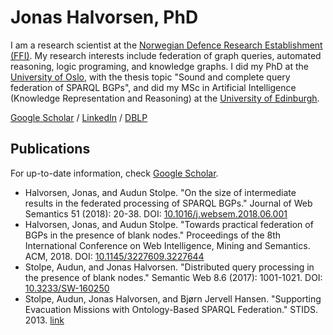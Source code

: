# Jonas Halvorsen, PhD
I am a research scientist at the [Norwegian Defence Research Establishment (FFI)](http://www.ffi.no). My research interests include federation of graph queries, automated reasoning, logic programing, and knowledge graphs. I did my PhD at the [University of Oslo](http://www.ifi.uio.no), with the thesis topic "Sound and complete query federation of SPARQL BGPs", and did my MSc in Artificial Intelligence (Knowledge Representation and Reasoning) at the [University of Edinburgh](https://www.ed.ac.uk/informatics/).

[Google Scholar](https://scholar.google.no/citations?user=mZZHmEMAAAAJ) / [LinkedIn](https://www.linkedin.com/in/jhalv/) / [DBLP](https://dblp.uni-trier.de/pers/hd/h/Halvorsen:Jonas)

## Publications
For up-to-date information, check [Google Scholar](https://scholar.google.no/citations?user=mZZHmEMAAAAJ).
- Halvorsen, Jonas, and Audun Stolpe. "On the size of intermediate results in the federated processing of SPARQL BGPs." Journal of Web Semantics 51 (2018): 20-38. DOI: [10.1016/j.websem.2018.06.001](https://doi.org/10.1016/j.websem.2018.06.001)
- Halvorsen, Jonas, and Audun Stolpe. "Towards practical federation of BGPs in the presence of blank nodes." Proceedings of the 8th International Conference on Web Intelligence, Mining and Semantics. ACM, 2018. DOI: [10.1145/3227609.3227644](https://doi.org/10.1145/3227609.3227644)
- Stolpe, Audun, and Jonas Halvorsen. "Distributed query processing in the presence of blank nodes." Semantic Web 8.6 (2017): 1001-1021. DOI: [10.3233/SW-160250](https://doi.org/10.3233/SW-160250)
- Stolpe, Audun, Jonas Halvorsen, and Bjørn Jervell Hansen. "Supporting Evacuation Missions with Ontology-Based SPARQL Federation." STIDS. 2013. [link](http://ceur-ws.org/Vol-1097/STIDS2013_T19_StolpeEtAl.pdf)
